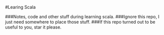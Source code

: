 #Learing Scala

###Notes, code and other stuff during learning scala.
###Ignore this repo, I just need somewhere to place those stuff.
###If this repo turned out to be useful to you, star it please.